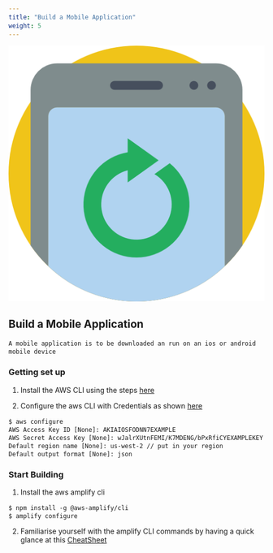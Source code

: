 ```yaml
---
title: "Build a Mobile Application"
weight: 5
---
```

![TAT image](/images/009-sync.png?width=20%)

## Build a Mobile Application
```
A mobile application is to be downloaded an run on an ios or android mobile device
```
### Getting set up

1. Install the AWS CLI using the steps <a href = "https://docs.aws.amazon.com/cli/latest/userguide/cli-chap-install.html">here</a>
   
2. Configure the aws CLI with Credentials as shown <a href = "https://docs.aws.amazon.com/cli/latest/userguide/cli-chap-configure.html" target="_blank">here</a>
```
$ aws configure
AWS Access Key ID [None]: AKIAIOSFODNN7EXAMPLE
AWS Secret Access Key [None]: wJalrXUtnFEMI/K7MDENG/bPxRfiCYEXAMPLEKEY
Default region name [None]: us-west-2 // put in your region
Default output format [None]: json
```

### Start Building

1. Install the aws amplify cli 
```
$ npm install -g @aws-amplify/cli
$ amplify configure
```

2. Familiarise yourself with the amplify CLI commands by having a quick glance at this <a href="https://aws-amplify.github.io/docs/cli-toolchain/quickstart?sdk=js">CheatSheet</a> 